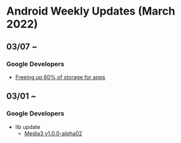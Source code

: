# Android Weekly Updates (March 2022)

## 03/07 ~

### Google Developers

- [Freeing up 60% of storage for apps](https://android-developers.googleblog.com/2022/03/freeing-up-60-of-storage-for-apps.html)

## 03/01 ~

### Google Developers

- lib update
  - [Media3 v1.0.0-alpha02](https://developer.android.com/jetpack/androidx/releases/media3#1.0.0-alpha02)
